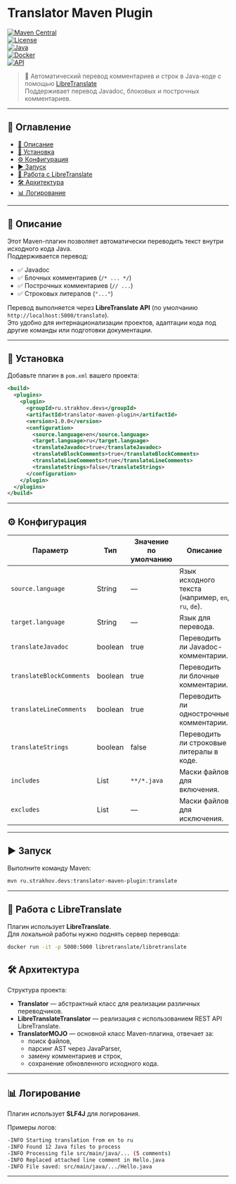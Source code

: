 # Translator Maven Plugin

[![Maven Central](https://img.shields.io/maven-central/v/ru.strakhov.devs/translator-maven-plugin.svg?label=Maven%20Central)](https://search.maven.org/artifact/ru.strakhov.devs/translator-maven-plugin)  
[![License](https://img.shields.io/badge/license-Apache%202.0-blue.svg)](LICENSE)  
[![Java](https://img.shields.io/badge/Java-17-blue?logo=java)](https://www.oracle.com/java/)  
[![Docker](https://img.shields.io/badge/Docker-Active-blue?logo=docker)](https://www.docker.com/)  
[![API](https://img.shields.io/badge/API-LibreTranslate-lightgrey?logo=apigee)](https://libretranslate.com/)

> 📝 Автоматический перевод комментариев и строк в Java-коде с помощью [LibreTranslate](https://libretranslate.com/)  
> Поддерживает перевод Javadoc, блоковых и построчных комментариев.

---

## 📑 Оглавление

- [📌 Описание](#-описание)  
- [🚀 Установка](#-установка)  
- [⚙️ Конфигурация](#️-конфигурация)  
- [▶️ Запуск](#️-запуск)  
- [🔧 Работа с LibreTranslate](#-работа-с-libretranslate)  
- [🛠️ Архитектура](#️-архитектура)  
- [📊 Логирование](#-логирование)  

---

## 📌 Описание

Этот Maven-плагин позволяет автоматически переводить текст внутри исходного кода Java.  
Поддерживается перевод:
- ✅ Javadoc  
- ✅ Блочных комментариев (`/* ... */`)  
- ✅ Построчных комментариев (`// ...`)  
- ✅ Строковых литералов (`"..."`)  

Перевод выполняется через **LibreTranslate API** (по умолчанию `http://localhost:5000/translate`).  
Это удобно для интернационализации проектов, адаптации кода под другие команды или подготовки документации.

---

## 🚀 Установка

Добавьте плагин в `pom.xml` вашего проекта:

```xml
<build>
  <plugins>
    <plugin>
      <groupId>ru.strakhov.devs</groupId>
      <artifactId>translator-maven-plugin</artifactId>
      <version>1.0.0</version>
      <configuration>
        <source.language>en</source.language>
        <target.language>ru</target.language>
        <translateJavadoc>true</translateJavadoc>
        <translateBlockComments>true</translateBlockComments>
        <translateLineComments>true</translateLineComments>
        <translateStrings>false</translateStrings>
      </configuration>
    </plugin>
  </plugins>
</build>
```
---

## ⚙️ Конфигурация

| Параметр                | Тип      | Значение по умолчанию | Описание |
|--------------------------|---------|----------------------|----------|
| `source.language`        | String  | —                    | Язык исходного текста (например, `en`, `ru`, `de`). |
| `target.language`        | String  | —                    | Язык для перевода. |
| `translateJavadoc`       | boolean | true                 | Переводить ли Javadoc-комментарии. |
| `translateBlockComments` | boolean | true                 | Переводить ли блочные комментарии. |
| `translateLineComments`  | boolean | true                 | Переводить ли однострочные комментарии. |
| `translateStrings`       | boolean | false                | Переводить ли строковые литералы в коде. |
| `includes`               | List    | `**/*.java`          | Маски файлов для включения. |
| `excludes`               | List    | —                    | Маски файлов для исключения. |

---

## ▶️ Запуск

Выполните команду Maven:

```bash
mvn ru.strakhov.devs:translator-maven-plugin:translate
```

---

## 🔧 Работа с LibreTranslate

Плагин использует **LibreTranslate**.  
Для локальной работы нужно поднять сервер перевода:

```bash
docker run -it -p 5000:5000 libretranslate/libretranslate
```

## 🛠️ Архитектура

Структура проекта:

- **Translator** — абстрактный класс для реализации различных переводчиков.  
- **LibreTranslateTranslator** — реализация с использованием REST API LibreTranslate.  
- **TranslatorMOJO** — основной класс Maven-плагина, отвечает за:
  - поиск файлов,  
  - парсинг AST через JavaParser,  
  - замену комментариев и строк,  
  - сохранение обновленного исходного кода.  

---

## 📊 Логирование

Плагин использует **SLF4J** для логирования.  

Примеры логов:

```bash
-INFO Starting translation from en to ru
-INFO Found 12 Java files to process
-INFO Processing file src/main/java/... (5 comments)
-INFO Replaced attached line comment in Hello.java
-INFO File saved: src/main/java/.../Hello.java
```
---



